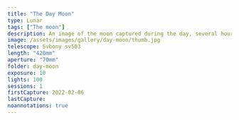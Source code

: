 ```yaml
---
title: "The Day Moon"
type: Lunar
tags: ["The moon"]
description: An image of the moon captured during the day, several hours before sunset.
image: /assets/images/gallery/day-moon/thumb.jpg
telescope: Svbony sv503
length: "420mm"
aperture: "70mm"
folder: day-moon
exposure: 10
lights: 100
sessions: 1
firstCapture: 2022-02-06 
lastCapture:
noannotations: true
---
```

